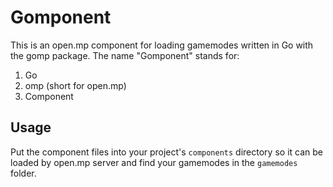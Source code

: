 Gomponent
==================================

This is an open.mp component for loading gamemodes written in Go with the gomp package.
The name "Gomponent" stands for:
1. Go
2. omp (short for open.mp)
3. Component

## Usage

Put the component files into your project's `components` directory so it can be loaded by open.mp server and find your gamemodes in the `gamemodes` folder.
